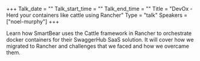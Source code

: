 +++
Talk_date = ""
Talk_start_time = ""
Talk_end_time = ""
Title = "DevOx - Herd your containers like cattle using Rancher"
Type = "talk"
Speakers = ["noel-murphy"]
+++

Learn how SmartBear uses the Cattle framework in Rancher to orchestrate docker containers for their SwaggerHub SaaS solution. It will cover how we migrated to Rancher and challenges that we faced and how we overcame them.

